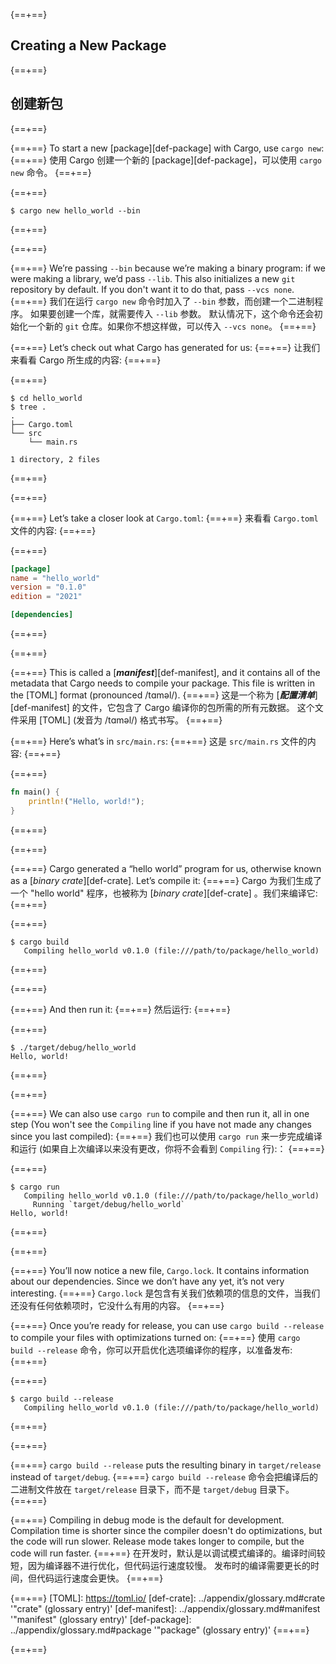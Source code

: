 {==+==}
## Creating a New Package
{==+==}
## 创建新包
{==+==}

{==+==}
To start a new [package][def-package] with Cargo, use `cargo new`:
{==+==}
使用 Cargo 创建一个新的 [package][def-package]，可以使用 `cargo new` 命令。
{==+==}

{==+==}
```console
$ cargo new hello_world --bin
```
{==+==}

{==+==}


{==+==}
We’re passing `--bin` because we’re making a binary program: if we
were making a library, we’d pass `--lib`. This also initializes a new `git`
repository by default. If you don't want it to do that, pass `--vcs none`.
{==+==}
我们在运行 `cargo new` 命令时加入了 `--bin` 参数，而创建一个二进制程序。
如果要创建一个库，就需要传入 `--lib` 参数。
默认情况下，这个命令还会初始化一个新的 `git` 仓库。如果你不想这样做，可以传入 `--vcs none`。
{==+==}


{==+==}
Let’s check out what Cargo has generated for us:
{==+==}
让我们来看看 Cargo 所生成的内容:
{==+==}


{==+==}
```console
$ cd hello_world
$ tree .
.
├── Cargo.toml
└── src
    └── main.rs

1 directory, 2 files
```
{==+==}

{==+==}


{==+==}
Let’s take a closer look at `Cargo.toml`:
{==+==}
来看看 `Cargo.toml` 文件的内容:
{==+==}


{==+==}
```toml
[package]
name = "hello_world"
version = "0.1.0"
edition = "2021"

[dependencies]

```
{==+==}

{==+==}


{==+==}
This is called a [***manifest***][def-manifest], and it contains all of the
metadata that Cargo needs to compile your package. This file is written in the
[TOML] format (pronounced /tɑməl/).
{==+==}
这是一个称为 [***配置清单***][def-manifest] 的文件，它包含了 Cargo 编译你的包所需的所有元数据。
这个文件采用 [TOML] (发音为 /tɑməl/) 格式书写。
{==+==}


{==+==}
Here’s what’s in `src/main.rs`:
{==+==}
这是 `src/main.rs` 文件的内容:
{==+==}


{==+==}
```rust
fn main() {
    println!("Hello, world!");
}
```
{==+==}

{==+==}

{==+==}
Cargo generated a “hello world” program for us, otherwise known as a
[*binary crate*][def-crate]. Let’s compile it:
{==+==}
Cargo 为我们生成了一个 "hello world" 程序，也被称为 [*binary crate*][def-crate] 。我们来编译它:
{==+==}

{==+==}
```console
$ cargo build
   Compiling hello_world v0.1.0 (file:///path/to/package/hello_world)
```
{==+==}

{==+==}


{==+==}
And then run it:
{==+==}
然后运行:
{==+==}


{==+==}
```console
$ ./target/debug/hello_world
Hello, world!
```
{==+==}

{==+==}


{==+==}
We can also use `cargo run` to compile and then run it, all in one step (You
won't see the `Compiling` line if you have not made any changes since you last
compiled):
{==+==}
我们也可以使用 `cargo run` 来一步完成编译和运行 (如果自上次编译以来没有更改，你将不会看到 `Compiling` 行):：
{==+==}


{==+==}
```console
$ cargo run
   Compiling hello_world v0.1.0 (file:///path/to/package/hello_world)
     Running `target/debug/hello_world`
Hello, world!
```
{==+==}

{==+==}


{==+==}
You’ll now notice a new file, `Cargo.lock`. It contains information about our
dependencies. Since we don’t have any yet, it’s not very interesting.
{==+==}
`Cargo.lock` 是包含有关我们依赖项的信息的文件，当我们还没有任何依赖项时，它没什么有用的内容。
{==+==}


{==+==}
Once you’re ready for release, you can use `cargo build --release` to compile
your files with optimizations turned on:
{==+==}
使用 `cargo build --release` 命令，你可以开启优化选项编译你的程序，以准备发布:
{==+==}


{==+==}
```console
$ cargo build --release
   Compiling hello_world v0.1.0 (file:///path/to/package/hello_world)
```
{==+==}

{==+==}


{==+==}
`cargo build --release` puts the resulting binary in `target/release` instead of
`target/debug`.
{==+==}
`cargo build --release` 命令会把编译后的二进制文件放在 `target/release` 目录下，而不是 `target/debug` 目录下。
{==+==}


{==+==}
Compiling in debug mode is the default for development. Compilation time is
shorter since the compiler doesn't do optimizations, but the code will run
slower. Release mode takes longer to compile, but the code will run faster.
{==+==}
在开发时，默认是以调试模式编译的。编译时间较短，因为编译器不进行优化，但代码运行速度较慢。
发布时的编译需要更长的时间，但代码运行速度会更快。
{==+==}

{==+==}
[TOML]: https://toml.io/
[def-crate]:     ../appendix/glossary.md#crate     '"crate" (glossary entry)'
[def-manifest]:  ../appendix/glossary.md#manifest  '"manifest" (glossary entry)'
[def-package]:   ../appendix/glossary.md#package   '"package" (glossary entry)'
{==+==}

{==+==}
